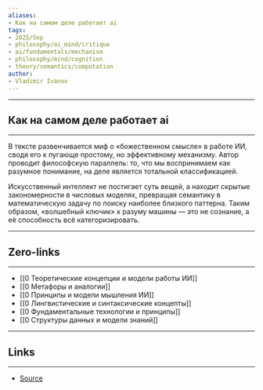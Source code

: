 ```yaml
---
aliases: 
- Как на самом деле работает ai 
tags:
- 2025/Sep
- philosophy/ai_mind/critique
- ai/fundamentals/mechanism
- philosophy/mind/cognition
- theory/semantics/computation
author:
- Vladimir Ivanov
---
```

-----
##  Как на самом деле работает ai 
-----
В тексте развенчивается миф о «божественном смысле» в работе ИИ, сводя его к пугающе простому, но эффективному механизму. Автор проводит философскую параллель: то, что мы воспринимаем как разумное понимание, на деле является тотальной классификацией. 

Искусственный интеллект не постигает суть вещей, а находит скрытые закономерности в числовых моделях, превращая семантику в математическую задачу по поиску наиболее близкого паттерна. Таким образом, «волшебный ключик» к разуму машины — это не сознание, а её способность всё категоризировать.

---
## Zero-links
---
- [[0 Теоретические концепции и модели работы ИИ]]
- [[0 Метафоры и аналогии]]
- [[0 Принципы и модели мышления ИИ]]
- [[0 Лингвистические и синтаксические концепты]]
- [[0 Фундаментальные технологии и принципы]]
- [[0 Структуры данных и модели знаний]]

---
## Links
---
- [Source](https://t.me/turboproject/2043)